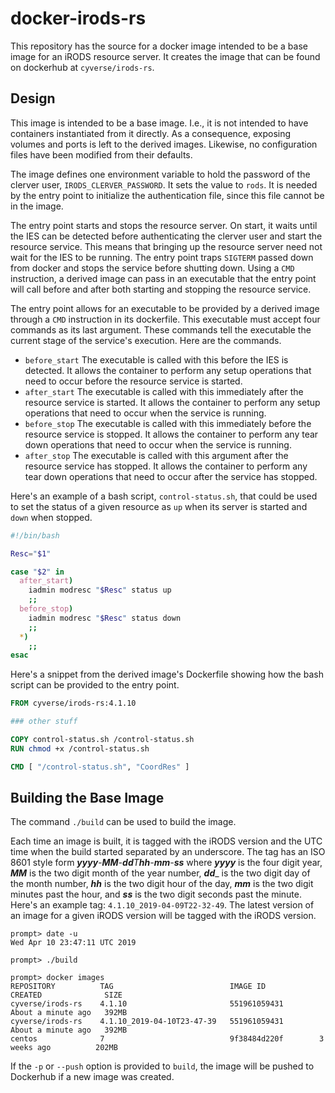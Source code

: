 # docker-irods-rs

This repository has the source for a docker image intended to be a base image
for an iRODS resource server. It creates the image that can be found on
dockerhub at `cyverse/irods-rs`.


## Design

This image is intended to be a base image. I.e., it is not intended to have
containers instantiated from it directly. As a consequence, exposing volumes
and ports is left to the derived images. Likewise, no configuration files have
been modified from their defaults.

The image defines one environment variable to hold the password of the clerver
user, `IRODS_CLERVER_PASSWORD`. It sets the value to `rods`. It is needed by the
entry point to initialize the authentication file, since this file cannot be in
the image.

The entry point starts and stops the resource server. On start, it waits until
the IES can be detected before authenticating the clerver user and start the
resource service. This means that bringing up the resource server need not wait
for the IES to be running. The entry point traps `SIGTERM` passed down from
docker and stops the service before shutting down. Using a `CMD` instruction, a
derived image can pass in an executable that the entry point will call before
and after both starting and stopping the resource service.

The entry point allows for an executable to be provided by a derived image
through a `CMD` instruction in its dockerfile. This executable must accept four
commands as its last argument. These commands tell the executable the
current stage of the service's execution. Here are the commands.

* `before_start`  The executable is called with this before the IES is detected.
It allows the container to perform any setup operations that need to occur
before the resource service is started.
* `after_start`  The executable is called with this immediately after the
resource service is started. It allows the container to perform any setup
operations that need to occur when the service is running.
* `before_stop`  The executable is called with this immediately before the
resource service is stopped. It allows the container to perform any tear down
operations that need to occur when the service is running.
* `after_stop`  The executable is called with this argument after the resource
service has stopped. It allows the container to perform any tear down operations
that need to occur after the service has stopped.

Here's an example of a bash script, `control-status.sh`, that could be used to
set the status of a given resource as `up` when its server is started and `down`
when stopped.

```bash
#!/bin/bash

Resc="$1"

case "$2" in
  after_start)
    iadmin modresc "$Resc" status up
    ;;
  before_stop)
    iadmin modresc "$Resc" status down
    ;;
  *)
    ;;
esac
```

Here's a snippet from the derived image's Dockerfile showing how the bash script
can be provided to the entry point.

```Dockerfile
FROM cyverse/irods-rs:4.1.10

### other stuff

COPY control-status.sh /control-status.sh
RUN chmod +x /control-status.sh

CMD [ "/control-status.sh", "CoordRes" ]
```


## Building the Base Image

The command `./build` can be used to build the image.

Each time an image is built, it is tagged with the iRODS version and the UTC
time when the build started separated by an underscore. The tag has an ISO 8601
style form _**yyyy**-**MM**-**dd**T**hh**-**mm**-**ss**_ where _**yyyy**_ is the
four digit year, _**MM**_ is the two digit month of the year number, _**dd**__
is the two digit day of the month number, _**hh**_ is the two digit hour of the
day, _**mm**_ is the two digit minutes past the hour, and _**ss**_ is the two
digit seconds past the minute. Here's an example tag:
`4.1.10_2019-04-09T22-32-49`. The latest version of an image for a given iRODS
version will be tagged with the iRODS version.

```
prompt> date -u
Wed Apr 10 23:47:11 UTC 2019

prompt> ./build

prompt> docker images
REPOSITORY          TAG                          IMAGE ID            CREATED              SIZE
cyverse/irods-rs    4.1.10                       551961059431        About a minute ago   392MB
cyverse/irods-rs    4.1.10_2019-04-10T23-47-39   551961059431        About a minute ago   392MB
centos              7                            9f38484d220f        3 weeks ago          202MB
```

If the `-p` or `--push` option is provided to `build`, the image will be pushed
to Dockerhub if a new image was created.
